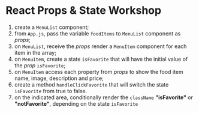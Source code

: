 # React Props & State Workshop

1. create a `MenuList` component;
2. from `App.js`, pass the variable `foodItems` to `MenuList` component as *props*;
3. on `MenuList`, receive the *props* render a `MenuItem` component for each item in the array;
4. on `MenuItem`, create a state `isFavorite` that will have the initial value of the *prop* `isFavorite`;
5. on `MenuItem` access each property from *props* to show the food item name, image, description and price;
6. create a method `handleClickFavorite` that will switch the state `isFavorite` from true to false.
7. on the indicated area, conditionally render the `className` **"isFavorite"** or **"notFavorite"**, depending on the state `isFavorite`